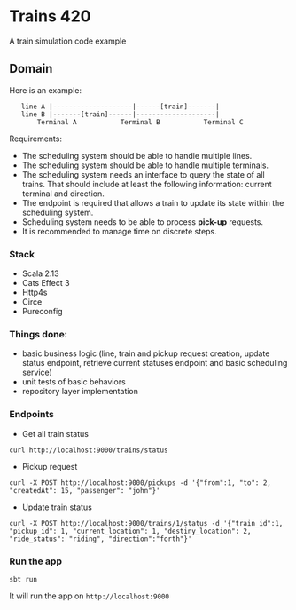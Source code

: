 # Trains 420

A train simulation code example

## Domain

Here is an example:

```
   line A |--------------------|------[train]-------|
   line B |-------[train]------|--------------------|
       Terminal A           Terminal B           Terminal C
```

Requirements:
* The scheduling system should be able to handle multiple lines.
* The scheduling system should be able to handle multiple terminals.
* The scheduling system needs an interface to query the state of all trains. That should include at least the following information: current terminal and direction.
* The endpoint is required that allows a train to update its state within the scheduling system.
* Scheduling system needs to be able to process **pick-up** requests.
* It is recommended to manage time on discrete steps.

### Stack

- Scala 2.13
- Cats Effect 3
- Http4s
- Circe
- Pureconfig

### Things done:

* basic business logic (line, train and pickup request creation, update status endpoint, retrieve current statuses endpoint and basic scheduling service)
* unit tests of basic behaviors
* repository layer implementation

### Endpoints

- Get all train status

```
curl http://localhost:9000/trains/status
```

- Pickup request

```
curl -X POST http://localhost:9000/pickups -d '{"from":1, "to": 2, "createdAt": 15, "passenger": "john"}'
```

- Update train status

```
curl -X POST http://localhost:9000/trains/1/status -d '{"train_id":1, "pickup_id": 1, "current_location": 1, "destiny_location": 2, "ride_status": "riding", "direction":"forth"}'
```

### Run the app

```
sbt run
```

It will run the app on `http://localhost:9000`